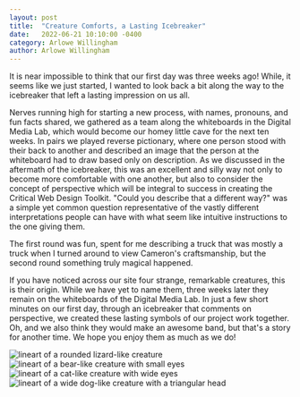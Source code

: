 ```yaml
---
layout: post
title:  "Creature Comforts, a Lasting Icebreaker"
date:   2022-06-21 10:10:00 -0400
category: Arlowe Willingham
author: Arlowe Willingham
---
```

It is near impossible to think that our first day was three weeks ago! While, it seems like we just started, I wanted to look back a bit along the way to the icebreaker that left a lasting impression on us all.

Nerves running high for starting a new process, with names, pronouns, and fun facts shared, we gathered as a team along the whiteboards in the Digital Media Lab, which would become our homey little cave for the next ten weeks. In pairs we played reverse pictionary, where one person stood with their back to another and described an image that the person at the whiteboard had to draw based only on description. As we discussed in the aftermath of the icebreaker, this was an excellent and silly way not only to become more comfortable with one another, but also to consider the concept of perspective which will be integral to success in creating the Critical Web Design Toolkit. "Could you describe that a different way?" was a simple yet common question representative of the vastly different interpretations people can have with what seem like intuitive instructions to the one giving them.

The first round was fun, spent for me describing a truck that was mostly a truck when I turned around to view Cameron's craftsmanship, but the second round something truly magical happened.

If you have noticed across our site four strange, remarkable creatures, this is their origin. While we have yet to name them, three weeks later they remain on the whiteboards of the Digital Media Lab. In just a few short minutes on our first day, through an icebreaker that comments on perspective, we created these lasting symbols of our project work together. Oh, and we also think they would make an awesome band, but that's a story for another time. We hope you enjoy them as much as we do!

![lineart of a rounded lizard-like creature](/assets/creature-icons/creature-1.png)
![lineart of a bear-like creature with small eyes](/assets/creature-icons/creature-2.png)
![lineart of a cat-like creature with wide eyes](/assets/creature-icons/creature-3.png)
![lineart of a wide dog-like creature with a triangular head](/assets/creature-icons/creature-4.png)
